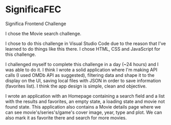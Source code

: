 # SignificaFEC
Significa Frontend Challenge

I chose the Movie search challenge.

I chose to do this challenge in Visual Studio Code due to the reason that I've learned to do things like this there.
I chose HTML, CSS and JavaScript for this challenge.

I challenged myself to complete this challenge in a day (~24 hours) and I was able to do it.
I think I wrote a solid application where I'm making API calls (I used OMDb API as suggested), filtering data and shape it to the display on the UI, saving local files with JSON in order to save information (favorites list).
I think the app design is simple, clean and objective.

I wrote an application with an Homepage containing a search field and a list with the results and favorites, an empty state, a loading state and movie not found state.
This application also contains a Movie details page where we can see movie's/series's/game's cover image, year, type and plot. We can also mark it as favorite there and search for more movies.
